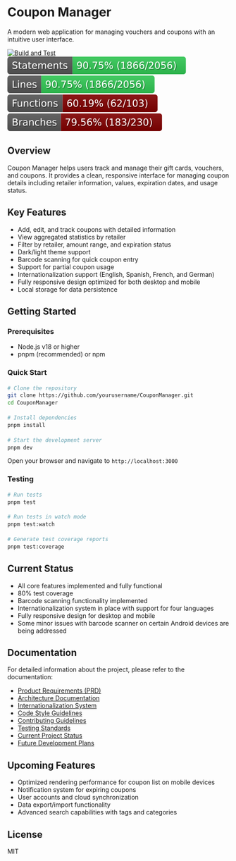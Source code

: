 # Coupon Manager

A modern web application for managing vouchers and coupons with an intuitive user interface.

[![Build and Test](https://github.com/yourusername/CouponManager/actions/workflows/build-and-test.yml/badge.svg)](https://github.com/yourusername/CouponManager/actions/workflows/build-and-test.yml)
[![Statements](./badges/coverage/statements-badge.svg)](./badges/coverage/statements-badge.svg)
[![Lines](./badges/coverage/lines-badge.svg)](./badges/coverage/lines-badge.svg)
[![Functions](./badges/coverage/functions-badge.svg)](./badges/coverage/functions-badge.svg)
[![Branches](./badges/coverage/branches-badge.svg)](./badges/coverage/branches-badge.svg)

## Overview

Coupon Manager helps users track and manage their gift cards, vouchers, and coupons. It provides a clean, responsive interface for managing coupon details including retailer information, values, expiration dates, and usage status.

## Key Features

- Add, edit, and track coupons with detailed information
- View aggregated statistics by retailer
- Filter by retailer, amount range, and expiration status
- Dark/light theme support
- Barcode scanning for quick coupon entry
- Support for partial coupon usage
- Internationalization support (English, Spanish, French, and German)
- Fully responsive design optimized for both desktop and mobile
- Local storage for data persistence

## Getting Started

### Prerequisites

- Node.js v18 or higher
- pnpm (recommended) or npm

### Quick Start

```bash
# Clone the repository
git clone https://github.com/yourusername/CouponManager.git
cd CouponManager

# Install dependencies
pnpm install

# Start the development server
pnpm dev
```

Open your browser and navigate to `http://localhost:3000`

### Testing

```bash
# Run tests
pnpm test

# Run tests in watch mode
pnpm test:watch

# Generate test coverage reports
pnpm test:coverage
```

## Current Status

- All core features implemented and fully functional
- 80% test coverage
- Barcode scanning functionality implemented
- Internationalization system in place with support for four languages
- Fully responsive design for desktop and mobile
- Some minor issues with barcode scanner on certain Android devices are being addressed

## Documentation

For detailed information about the project, please refer to the documentation:

- [Product Requirements (PRD)](docs/prd.md)
- [Architecture Documentation](docs/architecture.md) 
- [Internationalization System](docs/i18n-system.md)
- [Code Style Guidelines](docs/code-style.md)
- [Contributing Guidelines](docs/contributing.md)
- [Testing Standards](docs/testing-standards.md)
- [Current Project Status](docs/project-status/status.md)
- [Future Development Plans](docs/project-status/todo.md)

## Upcoming Features

- Optimized rendering performance for coupon list on mobile devices
- Notification system for expiring coupons
- User accounts and cloud synchronization
- Data export/import functionality
- Advanced search capabilities with tags and categories

## License

MIT